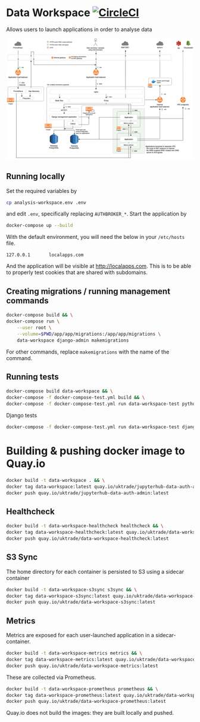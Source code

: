 # Data Workspace [![CircleCI](https://circleci.com/gh/uktrade/data-workspace.svg?style=svg)](https://circleci.com/gh/uktrade/data-workspace)

Allows users to launch applications in order to analyse data

![Data Workspace architecture](data-workspace-architecture.png)

## Running locally

Set the required variables by

```bash
cp analysis-workspace.env .env
```

and edit `.env`, specifically replacing `AUTHBROKER_*`. Start the application by

```bash
docker-compose up --build
```

With the default environment, you will need the below in your `/etc/hosts` file.

```
127.0.0.1       localapps.com
```

And the application will be visible at http://localapps.com. This is to be able to properly test cookies that are shared with subdomains.


## Creating migrations / running management commands

```bash
docker-compose build && \
docker-compose run \
    --user root \
    --volume=$PWD/app/app/migrations:/app/app/migrations \
    data-workspace django-admin makemigrations
```

For other commands, replace `makemigrations` with the name of the command.


## Running tests

```bash
docker-compose build data-workspace && \
docker-compose -f docker-compose-test.yml build && \
docker-compose -f docker-compose-test.yml run data-workspace-test python3 -m unittest test.test
```

Django tests
```bash
docker-compose -f docker-compose-test.yml run data-workspace-test django-admin test /dataworkspace/dataworkspace
```


# Building & pushing docker image to Quay.io

```bash
docker build -t data-workspace . && \
docker tag data-workspace:latest quay.io/uktrade/jupyterhub-data-auth-admin:latest && \
docker push quay.io/uktrade/jupyterhub-data-auth-admin:latest
```


## Healthcheck

```bash
docker build -t data-workspace-healthcheck healthcheck && \
docker tag data-workspace-healthcheck:latest quay.io/uktrade/data-workspace-healthcheck:latest && \
docker push quay.io/uktrade/data-workspace-healthcheck:latest
```


## S3 Sync

The home directory for each container is persisted to S3 using a sidecar container

```bash
docker build -t data-workspace-s3sync s3sync && \
docker tag data-workspace-s3sync:latest quay.io/uktrade/data-workspace-s3sync:latest && \
docker push quay.io/uktrade/data-workspace-s3sync:latest
```


## Metrics

Metrics are exposed for each user-launched application in a sidecar-container.

```bash
docker build -t data-workspace-metrics metrics && \
docker tag data-workspace-metrics:latest quay.io/uktrade/data-workspace-metrics:latest && \
docker push quay.io/uktrade/data-workspace-metrics:latest
```

These are collected via Prometheus.

```bash
docker build -t data-workspace-prometheus prometheus && \
docker tag data-workspace-prometheus:latest quay.io/uktrade/data-workspace-prometheus:latest && \
docker push quay.io/uktrade/data-workspace-prometheus:latest
```


Quay.io does not build the images: they are built locally and pushed.
